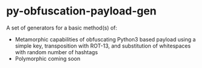 # py-obfuscation-payload-gen
A set of generators for a basic method(s) of: 
- Metamorphic capabilities of obfuscating Python3 based payload using a simple key, transposition with ROT-13, and substitution of whitespaces with random number of hashtags
- Polymorphic coming soon
